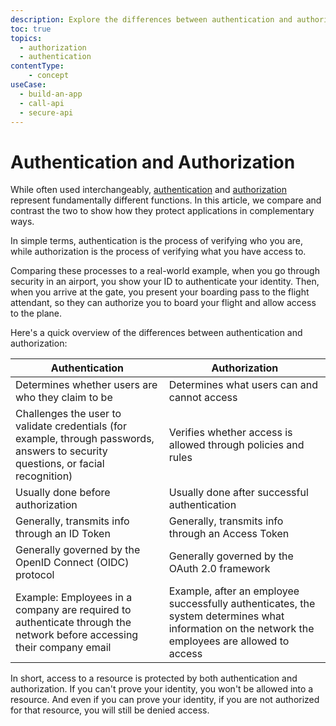 ```yaml
---
description: Explore the differences between authentication and authorization.
toc: true
topics:
  - authorization
  - authentication
contentType: 
    - concept
useCase:
  - build-an-app
  - call-api
  - secure-api
---
```

# Authentication and Authorization

While often used interchangeably, [authentication](/authentication) and [authorization](/authorization) represent fundamentally different functions. In this article, we compare and contrast the two to show how they protect applications in complementary ways.

In simple terms, authentication is the process of verifying who you are, while authorization is the process of verifying what you have access to. 

Comparing these processes to a real-world example, when you go through security in an airport, you show your ID to authenticate your identity. Then, when you arrive at the gate, you present your boarding pass to the flight attendant, so they can authorize you to board your flight and allow access to the plane.

Here's a quick overview of the differences between authentication and authorization:

| Authentication | Authorization |
|----------------|---------------|
| Determines whether users are who they claim to be | Determines what users can and cannot access |
| Challenges the user to validate credentials (for example, through passwords, answers to security questions, or facial recognition) | Verifies whether access is allowed through policies and rules |
| Usually done before authorization | Usually done after successful authentication |
| Generally, transmits info through an ID Token | Generally, transmits info through an Access Token |
| Generally governed by the OpenID Connect (OIDC) protocol | Generally governed by the OAuth 2.0 framework |
| Example: Employees in a company are required to authenticate through the network before accessing their company email | Example, after an employee successfully authenticates, the system determines what information on the network the employees are allowed to access |

In short, access to a resource is protected by both authentication and authorization. If you can't prove your identity, you won't be allowed into a resource. And even if you can prove your identity, if you are not authorized for that resource, you will still be denied access.